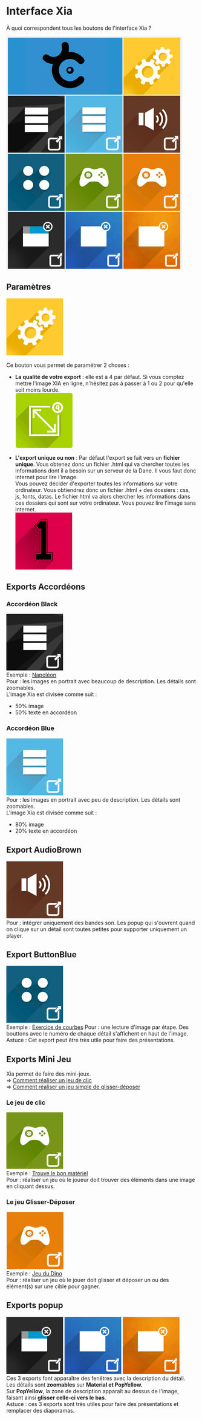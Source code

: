 # Interface Xia

À quoi correspondent tous les boutons de l'interface Xia ?

![interface_xia](images/interface_xia.jpg)

## Paramètres

![paramètres](images/settings.gif)

Ce bouton vous permet de paramétrer 2 choses :
 - **La qualité de votre export** : elle est à 4 par défaut. Si vous comptez mettre l'image XIA en ligne, n'hésitez pas à passer à 1 ou 2 pour qu'elle soit moins lourde.  
 ![qualité](images/qualite.png)

 - **L'export unique ou non** : Par défaut l'export se fait vers un **fichier unique**. Vous obtenez donc un fichier .html qui va chercher toutes les informations dont il a besoin sur un serveur de la Dane. Il vous faut donc internet pour lire l'image.   
 Vous pouvez décider d'exporter toutes les informations sur votre ordinateur. Vous obtiendrez donc un fichier .html + des dossiers : css, js, fonts, datas. Le fichier html va alors chercher les informations dans ces dossiers qui sont sur votre ordinateur. Vous pouvez lire l'image sans internet.  
 ![unique](images/exportunique.png)  

## Exports Accordéons

### Accordéon Black

![black](images/accordionblack.png)   
Exemple : [Napoléon](http://xia.dane.ac-versailles.fr/demo/napoleon/index.html)  
Pour : les images en portrait avec beaucoup de description. Les détails sont zoomables.    
L'image Xia est divisée comme suit :
 - 50% image
 - 50% texte en accordéon

### Accordéon Blue

![blue](images/accordionblue.png)  
Pour : les images en portrait avec peu de description. Les détails sont zoomables.  
L'image Xia est divisée comme suit :
 - 80% image
 - 20% texte en accordéon

## Export AudioBrown

![brown](images/audioBrown.png)  
Pour : intégrer uniquement des bandes son. Les popup qui s'ouvrent quand on clique sur un détail sont toutes petites pour supporter uniquement un player.

## Export ButtonBlue

![buttonsblue](images/buttonsblue.png)  
Exemple : [Exercice de courbes](http://xia.dane.ac-versailles.fr/demo/courbes/index.html)
Pour : une lecture d'image par étape. Des bouttons avec le numéro de chaque détail s'affichent en haut de l'image.
Astuce : Cet export peut être très utile pour faire des présentations.

## Exports Mini Jeu

Xia permet de faire des mini-jeux.  
=> [Comment réaliser un jeu de clic](oneclick.md)  
=> [Comment réaliser un jeu simple de glisser-déposer](draganddrop_atelier1.md)

### Le jeu de clic

![oneclick](images/oneclick.png)  
Exemple : [Trouve le bon matériel](http://xia.dane.ac-versailles.fr/demo/materiel/index.html)  
Pour : réaliser un jeu où le joueur doit trouver des éléments dans une image en cliquant dessus.

### Le jeu Glisser-Déposer

![draganddrop](images/draganddrop.png)    
Exemple : [Jeu du Dino](http://xia.dane.ac-versailles.fr/demo/dino/index.html)  
Pour : réaliser un jeu où le jouer doit glisser et déposer un ou des élément(s) sur une cible pour gagner.

## Exports popup

![materiak](images/material.gif)
![popblue](images/popblue.gif)
![popyellow](images/popyellow.gif)  
Ces 3 exports font apparaître des fenêtres avec la description du détail.   
Les détails sont **zoomables** sur **Material et PopYellow.**   
Sur **PopYellow**, la zone de description apparaît au dessus de l'image, faisant ainsi **glisser celle-ci vers le bas**.   
Astuce : ces 3 exports sont très utiles pour faire des présentations et remplacer des diaporamas.

